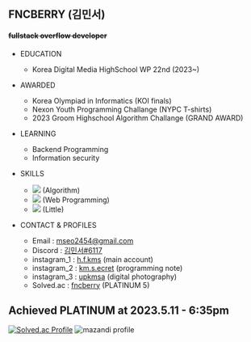 ## FNCBERRY (김민서)
#### ~~fullstack overflow developer~~
+ EDUCATION
  + Korea Digital Media HighSchool WP 22nd (2023~)


+ AWARDED
  + Korea Olympiad in Informatics (KOI finals)
  + Nexon Youth Programming Challange (NYPC T-shirts)
  + 2023 Groom Highschool Algorithm Challange (GRAND AWARD)

+ LEARNING
  + Backend Programming
  + Information security
  
+ SKILLS
  + <img src="https://img.shields.io/badge/++-00599C?style=flat&logo=C&logoColor=skyblue"/> (Algorithm)
  + <img src="https://img.shields.io/badge/-00599C?style=flat&logo=JavaScript&logoColor=yellow"/> (Web Programming)
  + <img src="https://img.shields.io/badge/-00599C?style=flat&logo=Python&logoColor=red"/> (Little)
 
 
+ CONTACT & PROFILES
  + Email : mseo2454@gmail.com
  + Discord : [김민서#6117](https://discord.com/users/473786591870058518)
  + instagram_1 : [h.f.kms](https://www.instagram.com/h.f.kms/) (main account)
  + instagram_2 : [km.s.ecret](https://www.instagram.com/km.s.ecret/) (programming note)
  + instagram_3 : [upkmsa](https://www.instagram.com/upkmsa/) (digital photography)
  + Solved.ac : [fncberry](https://solved.ac/profile/fncberry) (PLATINUM 5)
## Achieved PLATINUM at 2023.5.11 - 6:35pm


[![Solved.ac Profile](http://mazassumnida.wtf/api/v2/generate_badge?boj=fncberry)](https://solved.ac/fncberry)
![mazandi profile](http://mazandi.herokuapp.com/api?handle=fncberry&theme=dark)
